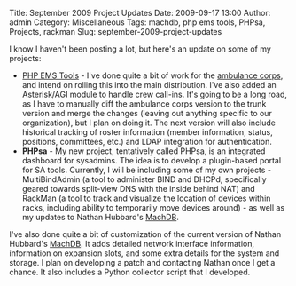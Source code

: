 Title: September 2009 Project Updates
Date: 2009-09-17 13:00
Author: admin
Category: Miscellaneous
Tags: machdb, php ems tools, PHPsa, Projects, rackman
Slug: september-2009-project-updates

I know I haven't been posting a lot, but here's an update on some of my
projects:

-   [PHP EMS Tools](http://www.php-ems-tools.com) - I've done quite a
    bit of work for the [ambulance
    corps](http://www.midlandparkambulance.com), and intend on rolling
    this into the main distribution. I've also added an Asterisk/AGI
    module to handle crew call-ins. It's going to be a long road, as I
    have to manually diff the ambulance corps version to the trunk
    version and merge the changes (leaving out anything specific to our
    organization), but I plan on doing it. The next version will also
    include historical tracking of roster information (member
    information, status, positions, committees, etc.) and LDAP
    integration for authentication.
-   **PHPsa** - My new project, tentatively called PHPsa, is an
    integrated dashboard for sysadmins. The idea is to develop a
    plugin-based portal for SA tools. Currently, I will be including
    some of my own projects - MultiBindAdmin (a tool to administer BIND
    and DHCPd, specifically geared towards split-view DNS with the
    inside behind NAT) and RackMan (a tool to track and visualize the
    location of devices within racks, including ability to temporarily
    move devices around) - as well as my updates to Nathan Hubbard's
    [MachDB](http://www.machdb.org/).

I've also done quite a bit of customization of the current version of
Nathan Hubbard's [MachDB](http://www.machdb.org/). It adds detailed
network interface information, information on expansion slots, and some
extra details for the system and storage. I plan on developing a patch
and contacting Nathan once I get a chance. It also includes a Python
collector script that I developed.
